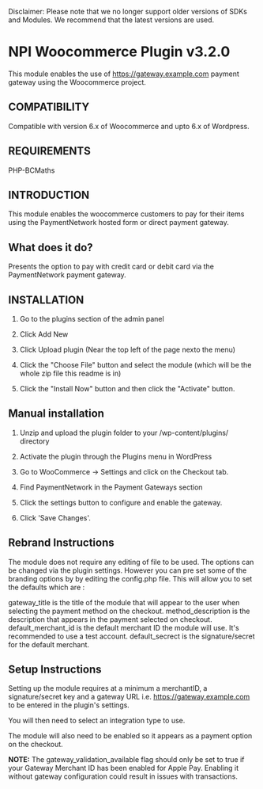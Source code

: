 Disclaimer: Please note that we no longer support older versions of SDKs and Modules. We recommend that the latest versions are used.

# NPI Woocommerce Plugin v3.2.0

This module enables the use of https://gateway.example.com payment gateway using the Woocommerce project.

## COMPATIBILITY

Compatible with version 6.x of Woocommerce and upto 6.x of Wordpress.

## REQUIREMENTS

PHP-BCMaths

## INTRODUCTION

This module enables the woocommerce customers to pay for their items using the PaymentNetwork hosted form or direct payment gateway.

## What does it do?

Presents the option to pay with credit card or debit card via the PaymentNetwork payment gateway.

## INSTALLATION

1. Go to the plugins section of the admin panel

2. Click Add New

3. Click Upload plugin (Near the top left of the page nexto the menu)

4. Click the "Choose File" button and select the module (which will be the whole zip file this readme is in)

5. Click the "Install Now" button and then click the "Activate" button.

## Manual installation

1. Unzip and upload the plugin folder to your /wp-content/plugins/ directory

2. Activate the plugin through the Plugins menu in WordPress

3. Go to WooCommerce -> Settings and click on the Checkout tab.

4. Find PaymentNetwork in the Payment Gateways section

5. Click the settings button to configure and enable the gateway.

6. Click 'Save Changes'.

## Rebrand Instructions

The module does not require any editing of file to be used. The options can be changed via the plugin settings.
However you can pre set some of the branding options by by editing the config.php file.
This will allow you to set the defaults which are :

gateway_title is the title of the module that will appear to the user when selecting the payment method on the checkout.
method_description is the description that appears in the payment selected on checkout.
default_merchant_id is the default merchant ID the module will use. It's recommended to use a test account.
default_secrect is the signature/secret for the default merchant.

## Setup Instructions

Setting up the module requires at a minimum a merchantID, a signature/secret key and
a gateway URL i.e. https://gateway.example.com to be entered in the plugin's settings.

You will then need to select an integration type to use.

The module will also need to be enabled so it appears as a payment option on the checkout.

**NOTE:**
The gateway_validation_available flag should only be set to true if your Gateway Merchant ID has been enabled for Apple Pay. Enabling it without gateway configuration could result in issues with transactions.
